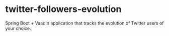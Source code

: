 # twitter-followers-evolution
Spring Boot + Vaadin application that tracks the evolution of Twitter users of your choice.
